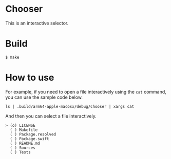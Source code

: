 # Chooser

This is an interactive selector.

# Build 

```
$ make
```

# How to use

For example, if you need to open a file interactively using the `cat` command, you can use the sample code below.

```
ls | .build/arm64-apple-macosx/debug/chooser | xargs cat
```

And then you can select a file interactively.

```
> (o) LICENSE
  ( ) Makefile
  ( ) Package.resolved
  ( ) Package.swift
  ( ) README.md
  ( ) Sources
  ( ) Tests

```
